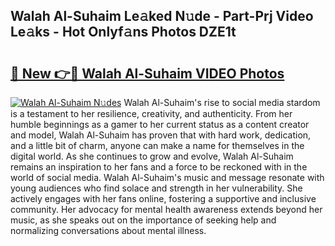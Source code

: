 ## Walah Al-Suhaim Le𝚊ked N𝚞de - Part-Prj Video Le𝚊ks - Hot Onlyf𝚊ns Photos DZE1t

# <h2><a href="http://ab29162.deff.icu/?id=Walah+Al-Suhaim">🔗 New 👉🔴 Walah Al-Suhaim VIDEO Photos</a></h2>

[![Walah Al-Suhaim N𝚞des](https://i.imgur.com/rIISA9y.gif)](http://ab29162.deff.icu/?id=Walah+Al-Suhaim)
Walah Al-Suhaim's rise to social media stardom is a testament to her resilience, creativity, and authenticity. From her humble beginnings as a gamer to her current status as a content creator and model, Walah Al-Suhaim has proven that with hard work, dedication, and a little bit of charm, anyone can make a name for themselves in the digital world. As she continues to grow and evolve, Walah Al-Suhaim remains an inspiration to her fans and a force to be reckoned with in the world of social media. Walah Al-Suhaim's music and message resonate with young audiences who find solace and strength in her vulnerability. She actively engages with her fans online, fostering a supportive and inclusive community. Her advocacy for mental health awareness extends beyond her music, as she speaks out on the importance of seeking help and normalizing conversations about mental illness.
